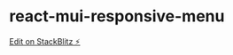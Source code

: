 # react-mui-responsive-menu

[Edit on StackBlitz ⚡️](https://stackblitz.com/edit/mui-responsive-menu-jg4rmm)
